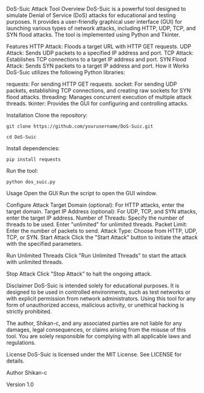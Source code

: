 DoS-Suic Attack Tool
Overview DoS-Suic is a powerful tool designed to simulate Denial of Service (DoS) attacks for educational and testing purposes. It provides a user-friendly graphical user interface (GUI) for launching various types of network attacks, including HTTP, UDP, TCP, and SYN flood attacks. The tool is implemented using Python and Tkinter.

Features
HTTP Attack: Floods a target URL with HTTP GET requests.
UDP Attack: Sends UDP packets to a specified IP address and port.
TCP Attack: Establishes TCP connections to a target IP address and port.
SYN Flood Attack: Sends SYN packets to a target IP address and port.
How it Works DoS-Suic utilizes the following Python libraries:

requests: For sending HTTP GET requests.
socket: For sending UDP packets, establishing TCP connections, and creating raw sockets for SYN flood attacks.
threading: Manages concurrent execution of multiple attack threads.
tkinter: Provides the GUI for configuring and controlling attacks.

Installation
Clone the repository:
```
git clone https://github.com/yourusername/DoS-Suic.git
```
```
cd DoS-Suic
```

Install dependencies:
```
pip install requests
```

Run the tool:
```
python dos_suic.py
```

Usage
Open the GUI
Run the script to open the GUI window.

Configure Attack
Target Domain (optional): For HTTP attacks, enter the target domain.
Target IP Address (optional): For UDP, TCP, and SYN attacks, enter the target IP address.
Number of Threads: Specify the number of threads to be used. Enter "unlimited" for unlimited threads.
Packet Limit: Enter the number of packets to send.
Attack Type: Choose from HTTP, UDP, TCP, or SYN.
Start Attack
Click the "Start Attack" button to initiate the attack with the specified parameters.

Run Unlimited Threads
Click "Run Unlimited Threads" to start the attack with unlimited threads.

Stop Attack
Click "Stop Attack" to halt the ongoing attack.

Disclaimer
DoS-Suic is intended solely for educational purposes. It is designed to be used in controlled environments, such as test networks or with explicit permission from network administrators. Using this tool for any form of unauthorized access, malicious activity, or unethical hacking is strictly prohibited.

The author, Shikan-c, and any associated parties are not liable for any damages, legal consequences, or claims arising from the misuse of this tool. You are solely responsible for complying with all applicable laws and regulations.

License
DoS-Suic is licensed under the MIT License. See LICENSE for details.

Author
Shikan-c

Version
1.0

